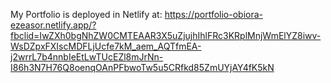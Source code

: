 My Portfolio is deployed in Netlify at: https://portfolio-obiora-ezeasor.netlify.app/?fbclid=IwZXh0bgNhZW0CMTEAAR3X5uZjujhIhlFRc3KRplMnjWmElYZ8iwv-WsDZpxFXIscMDFLjUcfe7kM_aem_AQTfmEA-j2wrrL7b4nnbIeEtLwTUcEZl8mJrNn-I86h3N7H76Q8oenqOAnPFbwoTw5u5CRfkd85ZmUYjAY4fK5kN
